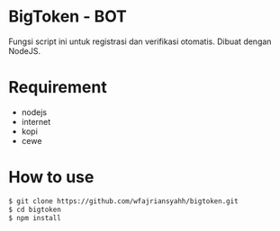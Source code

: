# BigToken - BOT
Fungsi script ini untuk registrasi dan verifikasi otomatis.
Dibuat dengan NodeJS.
# Requirement
- nodejs
- internet
- kopi
- cewe
# How to use
```sh
$ git clone https://github.com/wfajriansyahh/bigtoken.git
$ cd bigtoken
$ npm install
```
